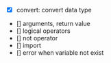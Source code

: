 * [X] convert: convert data type
* [] arguments, return value
* [] logical operators
* [] not operator
* [] import
* [] error when variable not exist